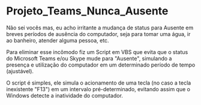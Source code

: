 # Projeto_Teams_Nunca_Ausente
<p>Não sei vocês mas, eu acho irritante a mudança de status para Ausente em breves períodos de ausência do computador, seja para tomar uma água, ir ao banheiro, atender alguma pessoa, etc.</p>
<p>Para eliminar esse incômodo fiz um Script em VBS que evita que o status do Microsoft Teams e/ou Skype mude para "Ausente", simulando a presença e utilização do computador em um determinado período de tempo (ajustável).</p>
<p>O script é simples, ele simula o acionamento de uma tecla (no caso a tecla inexistente "F13") em um intervalo pré-determinado, evitando assim que o Windows detecte a inatividade do computador.</p>
